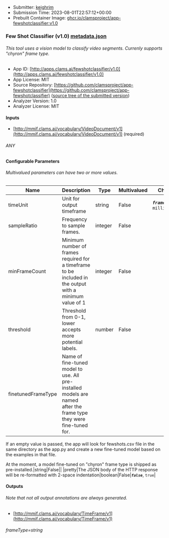 
* Submitter: [keighrim](https://github.com/keighrim)
* Submission Time: 2023-08-01T22:57:12+00:00
* Prebuilt Container Image: [ghcr.io/clamsproject/app-fewshotclassifier:v1.0](https://github.com/clamsproject/app-fewshotclassifier/pkgs/container/app-fewshotclassifier/v1.0)


### Few Shot Classifier (v1.0) [metadata.json](metadata.json)
###### This tool uses a vision model to classify video segments. Currenly supports "chyron" frame type.

* App ID: [http://apps.clams.ai/fewshotclassifier/v1.0](http://apps.clams.ai/fewshotclassifier/v1.0)
* App License: MIT
* Source Repository: [https://github.com/clamsproject/app-fewshotclassifier](https://github.com/clamsproject/app-fewshotclassifier) ([source tree of the submitted version](https://github.com/clamsproject/app-fewshotclassifier/tree/v1.0))
* Analyzer Version: 1.0
* Analyzer License: MIT


#### Inputs
* [http://mmif.clams.ai/vocabulary/VideoDocument/v1](http://mmif.clams.ai/vocabulary/VideoDocument/v1) (required)
###### ANY


#### Configurable Parameters
###### Multivalued parameters can have two or more values.

|Name|Description|Type|Multivalued|Choices|
|----|-----------|----|-----------|-------|
|timeUnit|Unit for output timeframe|string|False|**_`frames`_**, `milliseconds`|
|sampleRatio|Frequency to sample frames.|integer|False||
|minFrameCount|Minimum number of frames required for a timeframe to be included in the output with a minimum value of 1|integer|False||
|threshold|Threshold from 0-1, lower accepts more potential labels.|number|False||
|finetunedFrameType|Name of fine-tuned model to use. All pre-installed models are named after the frame type they were fine-tuned for.

If an empty value is passed, the app will look for fewshots.csv file in the same directory as the app.py and create a new fine-tuned model based on the examples in that file.

At the moment, a model fine-tuned on "chyron" frame type is shipped as pre-installed.|string|False||
|pretty|The JSON body of the HTTP response will be re-formatted with 2-space indentation|boolean|False|**_`false`_**, `true`|


#### Outputs
###### Note that not all output annotations are always generated.
* [http://mmif.clams.ai/vocabulary/TimeFrame/v1](http://mmif.clams.ai/vocabulary/TimeFrame/v1) 
###### frameType=string
